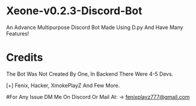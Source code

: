# Xeone-v0.2.3-Discord-Bot
An Advance Multipurpose Discord Bot Made Using D.py And Have Many Features!

# Credits
The Bot Was Not Created By One, In Backend There Were 4-5 Devs.

[+] Fenix, Hacker, XmokePlayZ And Few More.

#For Any Issue DM Me On Discord Or Mail At:
-> fenixplayz777@gmail.com
